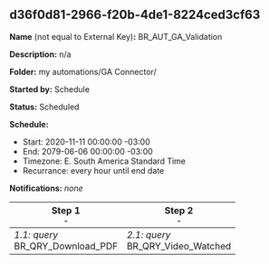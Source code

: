 ## d36f0d81-2966-f20b-4de1-8224ced3cf63

**Name** (not equal to External Key)**:** BR_AUT_GA_Validation

**Description:** n/a

**Folder:** my automations/GA Connector/

**Started by:** Schedule

**Status:** Scheduled

**Schedule:**

* Start: 2020-11-11 00:00:00 -03:00
* End: 2079-06-06 00:00:00 -03:00
* Timezone: E. South America Standard Time
* Recurrance: every hour until end date

**Notifications:** _none_


| Step 1<br>_<small>-</small>_ | Step 2<br>_<small>-</small>_ |
| --- | --- |
| _1.1: query_<br>BR_QRY_Download_PDF | _2.1: query_<br>BR_QRY_Video_Watched |
